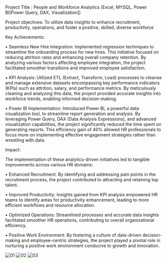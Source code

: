 
Project Title : People and Workforce Analytics (Excel, MYSQL, Power BI[Power Query, DAX, Visualization])


Project objectives: To utilize data insights to enhance recruitment, productivity, operations, and foster a positive, skilled, diverse workforce


Key Achievements:

• Seamless New Hire Integration: Implemented regression techniques to streamline the onboarding process for new hires. This initiative focused on reducing attrition rates and enhancing overall company retention. By analyzing various factors affecting employee integration, the project facilitated smoother transitions and improved employee satisfaction.

• KPI Analysis: Utilized ETL (Extract, Transform, Load) processes to cleanse and manage extensive datasets encompassing key performance indicators (KPIs) such as attrition, salary, and performance metrics. By meticulously cleaning and analyzing this data, the project provided accurate insights into workforce trends, enabling informed decision-making.

• Power BI Implementation: Introduced Power BI, a powerful data visualization tool, to streamline report generation and analysis. By leveraging Power Query, DAX (Data Analysis Expressions), and advanced visualization capabilities, the project significantly reduced the time spent on generating reports. This efficiency gain of 40% allowed HR professionals to focus more on implementing effective engagement strategies rather than wrestling with data.

Impact:

The implementation of these analytics-driven initiatives led to tangible improvements across various HR domains:

• Enhanced Recruitment: By identifying and addressing pain points in the recruitment process, the project contributed to attracting and retaining top talent.

• Improved Productivity: Insights gained from KPI analysis empowered HR teams to identify areas for productivity enhancement, leading to more efficient workflows and resource allocation.

• Optimized Operations: Streamlined processes and accurate data insights facilitated smoother HR operations, contributing to overall organizational efficiency.

• Positive Work Environment: By fostering a culture of data-driven decision-making and employee-centric strategies, the project played a pivotal role in nurturing a positive work environment conducive to growth and innovation.



![01](https://github.com/Arijit787/Supply-Chain-and-Operations-Optimization-Analytics/assets/108357674/b83c8975-a2af-4074-92dd-70a986457068)
![02](https://github.com/Arijit787/Supply-Chain-and-Operations-Optimization-Analytics/assets/108357674/e259462a-db32-43c5-a3dc-6f0d7995d02b)
![03](https://github.com/Arijit787/Supply-Chain-and-Operations-Optimization-Analytics/assets/108357674/afca70ef-c9c4-4573-91fb-686067c72048)
